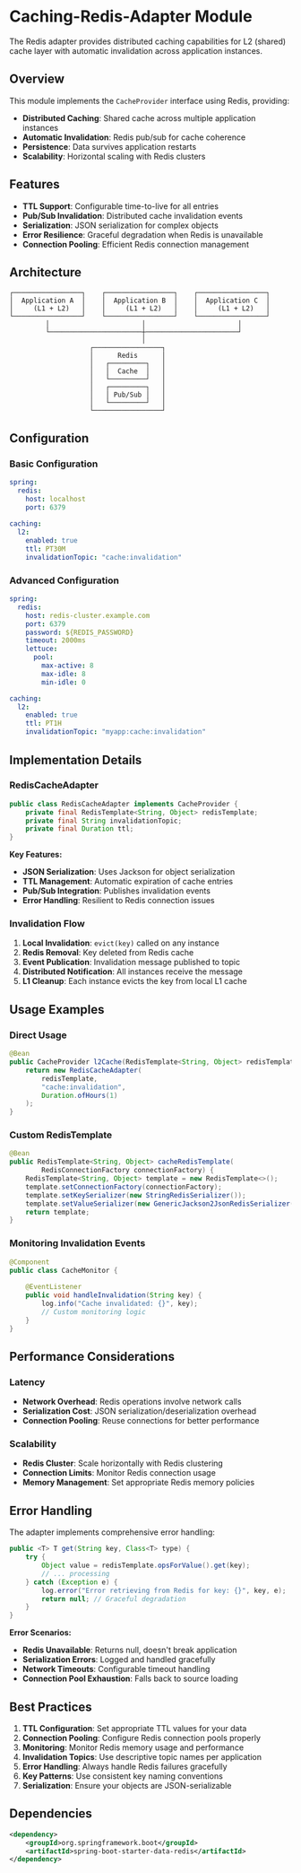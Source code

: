 # Caching-Redis-Adapter Module

The Redis adapter provides distributed caching capabilities for L2 (shared) cache layer with automatic invalidation across application instances.

## Overview

This module implements the `CacheProvider` interface using Redis, providing:

- **Distributed Caching**: Shared cache across multiple application instances
- **Automatic Invalidation**: Redis pub/sub for cache coherence
- **Persistence**: Data survives application restarts
- **Scalability**: Horizontal scaling with Redis clusters

## Features

- **TTL Support**: Configurable time-to-live for all entries
- **Pub/Sub Invalidation**: Distributed cache invalidation events
- **Serialization**: JSON serialization for complex objects
- **Error Resilience**: Graceful degradation when Redis is unavailable
- **Connection Pooling**: Efficient Redis connection management

## Architecture

```
┌─────────────────┐    ┌─────────────────┐    ┌─────────────────┐
│  Application A  │    │  Application B  │    │  Application C  │
│     (L1 + L2)   │    │     (L1 + L2)   │    │     (L1 + L2)   │
└─────────────────┘    └─────────────────┘    └─────────────────┘
         │                       │                       │
         └───────────────────────┼───────────────────────┘
                                 │
                    ┌─────────────────┐
                    │      Redis      │
                    │   ┌─────────┐   │
                    │   │  Cache  │   │
                    │   └─────────┘   │
                    │   ┌─────────┐   │
                    │   │ Pub/Sub │   │
                    │   └─────────┘   │
                    └─────────────────┘
```

## Configuration

### Basic Configuration
```yaml
spring:
  redis:
    host: localhost
    port: 6379
    
caching:
  l2:
    enabled: true
    ttl: PT30M
    invalidationTopic: "cache:invalidation"
```

### Advanced Configuration
```yaml
spring:
  redis:
    host: redis-cluster.example.com
    port: 6379
    password: ${REDIS_PASSWORD}
    timeout: 2000ms
    lettuce:
      pool:
        max-active: 8
        max-idle: 8
        min-idle: 0

caching:
  l2:
    enabled: true
    ttl: PT1H
    invalidationTopic: "myapp:cache:invalidation"
```

## Implementation Details

### RedisCacheAdapter

```java
public class RedisCacheAdapter implements CacheProvider {
    private final RedisTemplate<String, Object> redisTemplate;
    private final String invalidationTopic;
    private final Duration ttl;
}
```

**Key Features:**
- **JSON Serialization**: Uses Jackson for object serialization
- **TTL Management**: Automatic expiration of cache entries
- **Pub/Sub Integration**: Publishes invalidation events
- **Error Handling**: Resilient to Redis connection issues

### Invalidation Flow

1. **Local Invalidation**: `evict(key)` called on any instance
2. **Redis Removal**: Key deleted from Redis cache
3. **Event Publication**: Invalidation message published to topic
4. **Distributed Notification**: All instances receive the message
5. **L1 Cleanup**: Each instance evicts the key from local L1 cache

## Usage Examples

### Direct Usage
```java
@Bean
public CacheProvider l2Cache(RedisTemplate<String, Object> redisTemplate) {
    return new RedisCacheAdapter(
        redisTemplate, 
        "cache:invalidation", 
        Duration.ofHours(1)
    );
}
```

### Custom RedisTemplate
```java
@Bean
public RedisTemplate<String, Object> cacheRedisTemplate(
        RedisConnectionFactory connectionFactory) {
    RedisTemplate<String, Object> template = new RedisTemplate<>();
    template.setConnectionFactory(connectionFactory);
    template.setKeySerializer(new StringRedisSerializer());
    template.setValueSerializer(new GenericJackson2JsonRedisSerializer());
    return template;
}
```

### Monitoring Invalidation Events
```java
@Component
public class CacheMonitor {
    
    @EventListener
    public void handleInvalidation(String key) {
        log.info("Cache invalidated: {}", key);
        // Custom monitoring logic
    }
}
```

## Performance Considerations

### Latency
- **Network Overhead**: Redis operations involve network calls
- **Serialization Cost**: JSON serialization/deserialization overhead
- **Connection Pooling**: Reuse connections for better performance

### Scalability
- **Redis Cluster**: Scale horizontally with Redis clustering
- **Connection Limits**: Monitor Redis connection usage
- **Memory Management**: Set appropriate Redis memory policies

## Error Handling

The adapter implements comprehensive error handling:

```java
public <T> T get(String key, Class<T> type) {
    try {
        Object value = redisTemplate.opsForValue().get(key);
        // ... processing
    } catch (Exception e) {
        log.error("Error retrieving from Redis for key: {}", key, e);
        return null; // Graceful degradation
    }
}
```

**Error Scenarios:**
- **Redis Unavailable**: Returns null, doesn't break application
- **Serialization Errors**: Logged and handled gracefully
- **Network Timeouts**: Configurable timeout handling
- **Connection Pool Exhaustion**: Falls back to source loading

## Best Practices

1. **TTL Configuration**: Set appropriate TTL values for your data
2. **Connection Pooling**: Configure Redis connection pools properly
3. **Monitoring**: Monitor Redis memory usage and performance
4. **Invalidation Topics**: Use descriptive topic names per application
5. **Error Handling**: Always handle Redis failures gracefully
6. **Key Patterns**: Use consistent key naming conventions
7. **Serialization**: Ensure your objects are JSON-serializable

## Dependencies

```xml
<dependency>
    <groupId>org.springframework.boot</groupId>
    <artifactId>spring-boot-starter-data-redis</artifactId>
</dependency>
```
